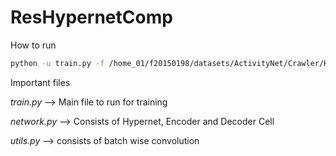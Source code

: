 # ResHypernetComp

How to run
```bash
python -u train.py -f /home_01/f20150198/datasets/ActivityNet/Crawler/Kinetics -N 4 --iterations 16
```
Important files

*train.py* --> Main file to run for training

*network.py* --> Consists of Hypernet, Encoder and Decoder Cell

*utils.py* --> consists of batch wise convolution
